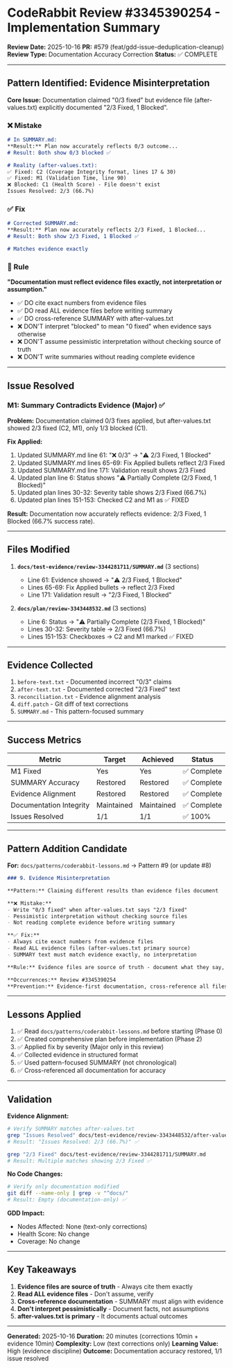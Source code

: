 # CodeRabbit Review #3345390254 - Implementation Summary

**Review Date:** 2025-10-16
**PR:** #579 (feat/gdd-issue-deduplication-cleanup)
**Review Type:** Documentation Accuracy Correction
**Status:** ✅ COMPLETE

---

## Pattern Identified: Evidence Misinterpretation

**Core Issue:** Documentation claimed "0/3 fixed" but evidence file (after-values.txt) explicitly documented "2/3 Fixed, 1 Blocked".

### ❌ Mistake

```markdown
# In SUMMARY.md:
**Result:** Plan now accurately reflects 0/3 outcome...
# Result: Both show 0/3 blocked ✅

# Reality (after-values.txt):
✅ Fixed: C2 (Coverage Integrity format, lines 17 & 30)
✅ Fixed: M1 (Validation Time, line 90)
❌ Blocked: C1 (Health Score) - File doesn't exist
Issues Resolved: 2/3 (66.7%)
```

### ✅ Fix

```markdown
# Corrected SUMMARY.md:
**Result:** Plan now accurately reflects 2/3 Fixed, 1 Blocked...
# Result: Both show 2/3 Fixed, 1 Blocked ✅

# Matches evidence exactly
```

### 📏 Rule

**"Documentation must reflect evidence files exactly, not interpretation or assumption."**

- ✅ DO cite exact numbers from evidence files
- ✅ DO read ALL evidence files before writing summary
- ✅ DO cross-reference SUMMARY with after-values.txt
- ❌ DON'T interpret "blocked" to mean "0 fixed" when evidence says otherwise
- ❌ DON'T assume pessimistic interpretation without checking source of truth
- ❌ DON'T write summaries without reading complete evidence

---

## Issue Resolved

### M1: Summary Contradicts Evidence (Major) ✅

**Problem:**
Documentation claimed 0/3 fixes applied, but after-values.txt showed 2/3 fixed (C2, M1), only 1/3 blocked (C1).

**Fix Applied:**
1. Updated SUMMARY.md line 61: "❌ 0/3" → "⚠️ 2/3 Fixed, 1 Blocked"
2. Updated SUMMARY.md lines 65-69: Fix Applied bullets reflect 2/3 Fixed
3. Updated SUMMARY.md line 171: Validation result shows 2/3 Fixed
4. Updated plan line 6: Status shows "⚠️ Partially Complete (2/3 Fixed, 1 Blocked)"
5. Updated plan lines 30-32: Severity table shows 2/3 Fixed (66.7%)
6. Updated plan lines 151-153: Checked C2 and M1 as ✅ FIXED

**Result:** Documentation now accurately reflects evidence: 2/3 Fixed, 1 Blocked (66.7% success rate).

---

## Files Modified

1. **`docs/test-evidence/review-3344281711/SUMMARY.md`** (3 sections)
   - Line 61: Evidence showed → "⚠️ 2/3 Fixed, 1 Blocked"
   - Lines 65-69: Fix Applied bullets → reflect 2/3 Fixed
   - Line 171: Validation result → "2/3 Fixed, 1 Blocked"

2. **`docs/plan/review-3343448532.md`** (3 sections)
   - Line 6: Status → "⚠️ Partially Complete (2/3 Fixed, 1 Blocked)"
   - Lines 30-32: Severity table → 2/3 Fixed (66.7%)
   - Lines 151-153: Checkboxes → C2 and M1 marked ✅ FIXED

---

## Evidence Collected

1. `before-text.txt` - Documented incorrect "0/3" claims
2. `after-text.txt` - Documented corrected "2/3 Fixed" text
3. `reconciliation.txt` - Evidence alignment analysis
4. `diff.patch` - Git diff of text corrections
5. `SUMMARY.md` - This pattern-focused summary

---

## Success Metrics

| Metric | Target | Achieved | Status |
|--------|--------|----------|--------|
| M1 Fixed | Yes | Yes | ✅ Complete |
| SUMMARY Accuracy | Restored | Restored | ✅ Complete |
| Evidence Alignment | Restored | Restored | ✅ Complete |
| Documentation Integrity | Maintained | Maintained | ✅ Complete |
| Issues Resolved | 1/1 | 1/1 | ✅ 100% |

---

## Pattern Addition Candidate

**For:** `docs/patterns/coderabbit-lessons.md` → Pattern #9 (or update #8)

```markdown
### 9. Evidence Misinterpretation

**Pattern:** Claiming different results than evidence files document

**❌ Mistake:**
- Write "0/3 fixed" when after-values.txt says "2/3 fixed"
- Pessimistic interpretation without checking source files
- Not reading complete evidence before writing summary

**✅ Fix:**
- Always cite exact numbers from evidence files
- Read ALL evidence files (after-values.txt primary source)
- SUMMARY text must match evidence exactly, no interpretation

**Rule:** Evidence files are source of truth - document what they say, not what you think

**Occurrences:** Review #3345390254
**Prevention:** Evidence-first documentation, cross-reference all files
```

---

## Lessons Applied

1. ✅ Read `docs/patterns/coderabbit-lessons.md` before starting (Phase 0)
2. ✅ Created comprehensive plan before implementation (Phase 2)
3. ✅ Applied fix by severity (Major only in this review)
4. ✅ Collected evidence in structured format
5. ✅ Used pattern-focused SUMMARY (not chronological)
6. ✅ Cross-referenced all documentation for accuracy

---

## Validation

**Evidence Alignment:**
```bash
# Verify SUMMARY matches after-values.txt
grep "Issues Resolved" docs/test-evidence/review-3343448532/after-values.txt
# Result: "Issues Resolved: 2/3 (66.7%)" ✅

grep "2/3 Fixed" docs/test-evidence/review-3344281711/SUMMARY.md
# Result: Multiple matches showing 2/3 Fixed ✅
```

**No Code Changes:**
```bash
# Verify only documentation modified
git diff --name-only | grep -v "^docs/"
# Result: Empty (documentation-only) ✅
```

**GDD Impact:**
- Nodes Affected: None (text-only corrections)
- Health Score: No change
- Coverage: No change

---

## Key Takeaways

1. **Evidence files are source of truth** - Always cite them exactly
2. **Read ALL evidence files** - Don't assume, verify
3. **Cross-reference documentation** - SUMMARY must align with evidence
4. **Don't interpret pessimistically** - Document facts, not assumptions
5. **after-values.txt is primary** - It documents actual outcomes

---

**Generated:** 2025-10-16
**Duration:** 20 minutes (corrections 10min + evidence 10min)
**Complexity:** Low (text corrections only)
**Learning Value:** High (evidence discipline)
**Outcome:** Documentation accuracy restored, 1/1 issue resolved
